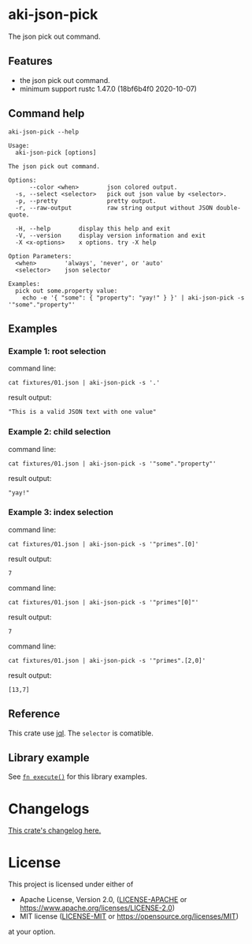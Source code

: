 # aki-json-pick

The json pick out command.

## Features

- the json pick out command.
- minimum support rustc 1.47.0 (18bf6b4f0 2020-10-07)

## Command help

```
aki-json-pick --help
```

```
Usage:
  aki-json-pick [options]

The json pick out command.

Options:
      --color <when>        json colored output.
  -s, --select <selector>   pick out json value by <selector>.
  -p, --pretty              pretty output.
  -r, --raw-output          raw string output without JSON double-quote.

  -H, --help        display this help and exit
  -V, --version     display version information and exit
  -X <x-options>    x options. try -X help

Option Parameters:
  <when>        'always', 'never', or 'auto'
  <selector>    json selector

Examples:
  pick out some.property value:
    echo -e '{ "some": { "property": "yay!" } }' | aki-json-pick -s '"some"."property"'
```

## Examples

### Example 1: root selection

command line:
```
cat fixtures/01.json | aki-json-pick -s '.'
```

result output:
```
"This is a valid JSON text with one value"
```

### Example 2: child selection

command line:
```
cat fixtures/01.json | aki-json-pick -s '"some"."property"'
```

result output:
```
"yay!"
```

### Example 3: index selection

command line:
```
cat fixtures/01.json | aki-json-pick -s '"primes".[0]'
```

result output:
```
7
```

command line:
```
cat fixtures/01.json | aki-json-pick -s '"primes"[0]"'
```

result output:
```
7
```

command line:
```
cat fixtures/01.json | aki-json-pick -s '"primes".[2,0]'
```

result output:
```
[13,7]
```

## Reference

This crate use [jql](https://crates.io/crates/jql). The `selector` is comatible.

## Library example

See [`fn execute()`] for this library examples.

[`fn execute()`]: crate::execute

# Changelogs

[This crate's changelog here.](https://github.com/aki-akaguma/aki-json-pick/blob/main/CHANGELOG.md)

# License

This project is licensed under either of

 * Apache License, Version 2.0, ([LICENSE-APACHE](LICENSE-APACHE) or
   https://www.apache.org/licenses/LICENSE-2.0)
 * MIT license ([LICENSE-MIT](LICENSE-MIT) or
   https://opensource.org/licenses/MIT)

at your option.
